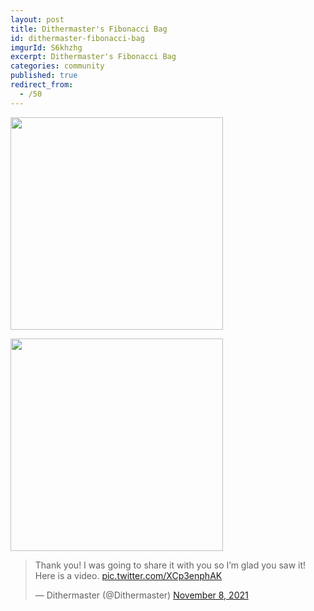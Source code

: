 ```yaml
---
layout: post
title: Dithermaster's Fibonacci Bag
id: dithermaster-fibonacci-bag
imgurId: S6khzhg
excerpt: Dithermaster's Fibonacci Bag
categories: community
published: true
redirect_from:
  - /50
---
```


<a target="_blank" href="https://i.imgur.com/S6khzhg.gif"><img src="https://i.imgur.com/S6khzhg.gif" style="width:340px" class="img-responsive" /></a>

<a target="_blank" href="https://i.imgur.com/CGLgdvR.png"><img src="https://i.imgur.com/CGLgdvR.png" style="width:340px" class="img-responsive" /></a>

<blockquote class="twitter-tweet"><p lang="en" dir="ltr">Thank you! I was going to share it with you so I’m glad you saw it! Here is a video. <a href="https://t.co/XCp3enphAK">pic.twitter.com/XCp3enphAK</a></p>&mdash; Dithermaster (@Dithermaster) <a href="https://twitter.com/Dithermaster/status/1457574539022512131?ref_src=twsrc%5Etfw">November 8, 2021</a></blockquote> <script async src="https://platform.twitter.com/widgets.js" charset="utf-8"></script>
